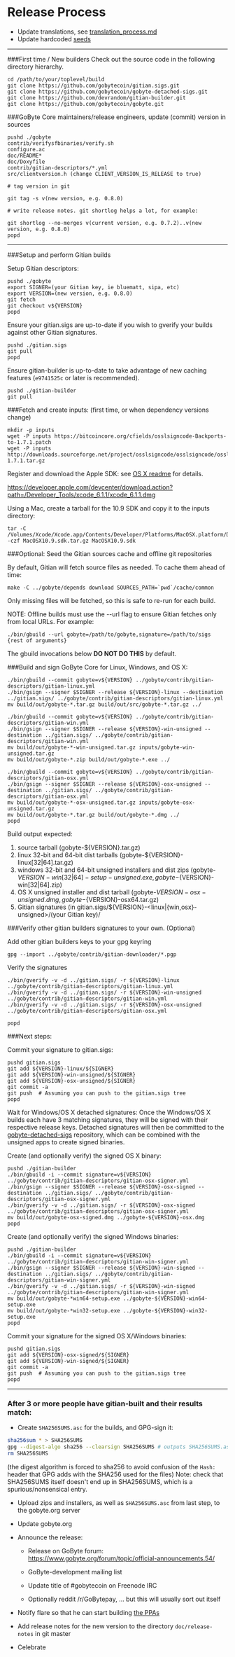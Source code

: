 Release Process
====================

* Update translations, see [translation_process.md](https://github.com/gobytecoin/gobyte/blob/master/doc/translation_process.md#syncing-with-transifex)
* Update hardcoded [seeds](/contrib/seeds)

* * *

###First time / New builders
Check out the source code in the following directory hierarchy.

	cd /path/to/your/toplevel/build
	git clone https://github.com/gobytecoin/gitian.sigs.git
	git clone https://github.com/gobytecoin/gobyte-detached-sigs.git
	git clone https://github.com/devrandom/gitian-builder.git
	git clone https://github.com/gobytecoin/gobyte.git

###GoByte Core maintainers/release engineers, update (commit) version in sources

	pushd ./gobyte
	contrib/verifysfbinaries/verify.sh
	configure.ac
	doc/README*
	doc/Doxyfile
	contrib/gitian-descriptors/*.yml
	src/clientversion.h (change CLIENT_VERSION_IS_RELEASE to true)

	# tag version in git

	git tag -s v(new version, e.g. 0.8.0)

	# write release notes. git shortlog helps a lot, for example:

	git shortlog --no-merges v(current version, e.g. 0.7.2)..v(new version, e.g. 0.8.0)
	popd

* * *

###Setup and perform Gitian builds

 Setup Gitian descriptors:

	pushd ./gobyte
	export SIGNER=(your Gitian key, ie bluematt, sipa, etc)
	export VERSION=(new version, e.g. 0.8.0)
	git fetch
	git checkout v${VERSION}
	popd

  Ensure your gitian.sigs are up-to-date if you wish to gverify your builds against other Gitian signatures.

	pushd ./gitian.sigs
	git pull
	popd

  Ensure gitian-builder is up-to-date to take advantage of new caching features (`e9741525c` or later is recommended).

	pushd ./gitian-builder
	git pull

###Fetch and create inputs: (first time, or when dependency versions change)

	mkdir -p inputs
	wget -P inputs https://bitcoincore.org/cfields/osslsigncode-Backports-to-1.7.1.patch
	wget -P inputs http://downloads.sourceforge.net/project/osslsigncode/osslsigncode/osslsigncode-1.7.1.tar.gz

 Register and download the Apple SDK: see [OS X readme](README_osx.txt) for details.

 https://developer.apple.com/devcenter/download.action?path=/Developer_Tools/xcode_6.1.1/xcode_6.1.1.dmg

 Using a Mac, create a tarball for the 10.9 SDK and copy it to the inputs directory:

	tar -C /Volumes/Xcode/Xcode.app/Contents/Developer/Platforms/MacOSX.platform/Developer/SDKs/ -czf MacOSX10.9.sdk.tar.gz MacOSX10.9.sdk

###Optional: Seed the Gitian sources cache and offline git repositories

By default, Gitian will fetch source files as needed. To cache them ahead of time:

	make -C ../gobyte/depends download SOURCES_PATH=`pwd`/cache/common

Only missing files will be fetched, so this is safe to re-run for each build.

NOTE: Offline builds must use the --url flag to ensure Gitian fetches only from local URLs. For example:
```
./bin/gbuild --url gobyte=/path/to/gobyte,signature=/path/to/sigs {rest of arguments}
```
The gbuild invocations below <b>DO NOT DO THIS</b> by default.

###Build and sign GoByte Core for Linux, Windows, and OS X:

	./bin/gbuild --commit gobyte=v${VERSION} ../gobyte/contrib/gitian-descriptors/gitian-linux.yml
	./bin/gsign --signer $SIGNER --release ${VERSION}-linux --destination ../gitian.sigs/ ../gobyte/contrib/gitian-descriptors/gitian-linux.yml
	mv build/out/gobyte-*.tar.gz build/out/src/gobyte-*.tar.gz ../

	./bin/gbuild --commit gobyte=v${VERSION} ../gobyte/contrib/gitian-descriptors/gitian-win.yml
	./bin/gsign --signer $SIGNER --release ${VERSION}-win-unsigned --destination ../gitian.sigs/ ../gobyte/contrib/gitian-descriptors/gitian-win.yml
	mv build/out/gobyte-*-win-unsigned.tar.gz inputs/gobyte-win-unsigned.tar.gz
	mv build/out/gobyte-*.zip build/out/gobyte-*.exe ../

	./bin/gbuild --commit gobyte=v${VERSION} ../gobyte/contrib/gitian-descriptors/gitian-osx.yml
	./bin/gsign --signer $SIGNER --release ${VERSION}-osx-unsigned --destination ../gitian.sigs/ ../gobyte/contrib/gitian-descriptors/gitian-osx.yml
	mv build/out/gobyte-*-osx-unsigned.tar.gz inputs/gobyte-osx-unsigned.tar.gz
	mv build/out/gobyte-*.tar.gz build/out/gobyte-*.dmg ../
	popd

  Build output expected:

  1. source tarball (gobyte-${VERSION}.tar.gz)
  2. linux 32-bit and 64-bit dist tarballs (gobyte-${VERSION}-linux[32|64].tar.gz)
  3. windows 32-bit and 64-bit unsigned installers and dist zips (gobyte-${VERSION}-win[32|64]-setup-unsigned.exe, gobyte-${VERSION}-win[32|64].zip)
  4. OS X unsigned installer and dist tarball (gobyte-${VERSION}-osx-unsigned.dmg, gobyte-${VERSION}-osx64.tar.gz)
  5. Gitian signatures (in gitian.sigs/${VERSION}-<linux|{win,osx}-unsigned>/(your Gitian key)/

###Verify other gitian builders signatures to your own. (Optional)

  Add other gitian builders keys to your gpg keyring

	gpg --import ../gobyte/contrib/gitian-downloader/*.pgp

  Verify the signatures

	./bin/gverify -v -d ../gitian.sigs/ -r ${VERSION}-linux ../gobyte/contrib/gitian-descriptors/gitian-linux.yml
	./bin/gverify -v -d ../gitian.sigs/ -r ${VERSION}-win-unsigned ../gobyte/contrib/gitian-descriptors/gitian-win.yml
	./bin/gverify -v -d ../gitian.sigs/ -r ${VERSION}-osx-unsigned ../gobyte/contrib/gitian-descriptors/gitian-osx.yml

	popd

###Next steps:

Commit your signature to gitian.sigs:

	pushd gitian.sigs
	git add ${VERSION}-linux/${SIGNER}
	git add ${VERSION}-win-unsigned/${SIGNER}
	git add ${VERSION}-osx-unsigned/${SIGNER}
	git commit -a
	git push  # Assuming you can push to the gitian.sigs tree
	popd

  Wait for Windows/OS X detached signatures:
	Once the Windows/OS X builds each have 3 matching signatures, they will be signed with their respective release keys.
	Detached signatures will then be committed to the [gobyte-detached-sigs](https://github.com/gobytecoin/gobyte-detached-sigs) repository, which can be combined with the unsigned apps to create signed binaries.

  Create (and optionally verify) the signed OS X binary:

	pushd ./gitian-builder
	./bin/gbuild -i --commit signature=v${VERSION} ../gobyte/contrib/gitian-descriptors/gitian-osx-signer.yml
	./bin/gsign --signer $SIGNER --release ${VERSION}-osx-signed --destination ../gitian.sigs/ ../gobyte/contrib/gitian-descriptors/gitian-osx-signer.yml
	./bin/gverify -v -d ../gitian.sigs/ -r ${VERSION}-osx-signed ../gobyte/contrib/gitian-descriptors/gitian-osx-signer.yml
	mv build/out/gobyte-osx-signed.dmg ../gobyte-${VERSION}-osx.dmg
	popd

  Create (and optionally verify) the signed Windows binaries:

	pushd ./gitian-builder
	./bin/gbuild -i --commit signature=v${VERSION} ../gobyte/contrib/gitian-descriptors/gitian-win-signer.yml
	./bin/gsign --signer $SIGNER --release ${VERSION}-win-signed --destination ../gitian.sigs/ ../gobyte/contrib/gitian-descriptors/gitian-win-signer.yml
	./bin/gverify -v -d ../gitian.sigs/ -r ${VERSION}-win-signed ../gobyte/contrib/gitian-descriptors/gitian-win-signer.yml
	mv build/out/gobyte-*win64-setup.exe ../gobyte-${VERSION}-win64-setup.exe
	mv build/out/gobyte-*win32-setup.exe ../gobyte-${VERSION}-win32-setup.exe
	popd

Commit your signature for the signed OS X/Windows binaries:

	pushd gitian.sigs
	git add ${VERSION}-osx-signed/${SIGNER}
	git add ${VERSION}-win-signed/${SIGNER}
	git commit -a
	git push  # Assuming you can push to the gitian.sigs tree
	popd

-------------------------------------------------------------------------

### After 3 or more people have gitian-built and their results match:

- Create `SHA256SUMS.asc` for the builds, and GPG-sign it:
```bash
sha256sum * > SHA256SUMS
gpg --digest-algo sha256 --clearsign SHA256SUMS # outputs SHA256SUMS.asc
rm SHA256SUMS
```
(the digest algorithm is forced to sha256 to avoid confusion of the `Hash:` header that GPG adds with the SHA256 used for the files)
Note: check that SHA256SUMS itself doesn't end up in SHA256SUMS, which is a spurious/nonsensical entry.

- Upload zips and installers, as well as `SHA256SUMS.asc` from last step, to the gobyte.org server

- Update gobyte.org

- Announce the release:

  - Release on GoByte forum: https://www.gobyte.org/forum/topic/official-announcements.54/

  - GoByte-development mailing list

  - Update title of #gobytecoin on Freenode IRC

  - Optionally reddit /r/GoBytepay, ... but this will usually sort out itself

- Notify flare so that he can start building [the PPAs](https://launchpad.net/~gobyte.org/+archive/ubuntu/gobyte)

- Add release notes for the new version to the directory `doc/release-notes` in git master

- Celebrate
